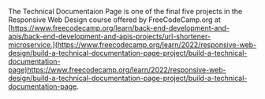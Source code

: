 The Technical Documentaion Page is one of the final five projects in the Responsive Web Design course offered by FreeCodeCamp.org at [https://www.freecodecamp.org/learn/back-end-development-and-apis/back-end-development-and-apis-projects/url-shortener-microservice.](https://www.freecodecamp.org/learn/2022/responsive-web-design/build-a-technical-documentation-page-project/build-a-technical-documentation-page)https://www.freecodecamp.org/learn/2022/responsive-web-design/build-a-technical-documentation-page-project/build-a-technical-documentation-page.
